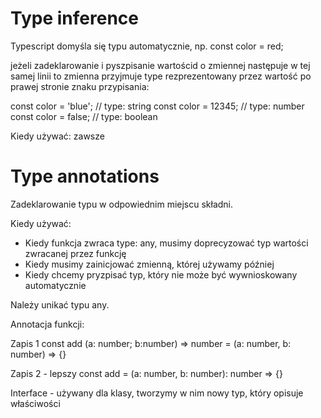 # Type inference

Typescript domyśla się typu automatycznie, np.
const color = red;

jeżeli zadeklarowanie i pyszpisanie wartościd o zmiennej następuje w tej samej linii to zmienna przyjmuje type rezprezentowany przez wartość po prawej stronie znaku przypisania:

const color = 'blue'; // type: string
const color = 12345; // type: number
const color = false; // type: boolean

Kiedy używać: zawsze

# Type annotations

Zadeklarowanie typu w odpowiednim miejscu składni.

Kiedy używać:

- Kiedy funkcja zwraca type: any, musimy doprecyzować typ wartości zwracanej przez funkcję
- Kiedy musimy zainicjować zmienną, której używamy później
- Kiedy chcemy pryzpisać typ, który nie może być wywnioskowany automatycznie

Należy unikać typu any.

Annotacja funkcji:

Zapis 1
const add (a: number; b:number) => number = (a: number, b: number) => {}

Zapis 2 - lepszy
const add = (a: number, b: number): number => {}

Interface - używany dla klasy, tworzymy w nim nowy typ, który opisuje właściwości
